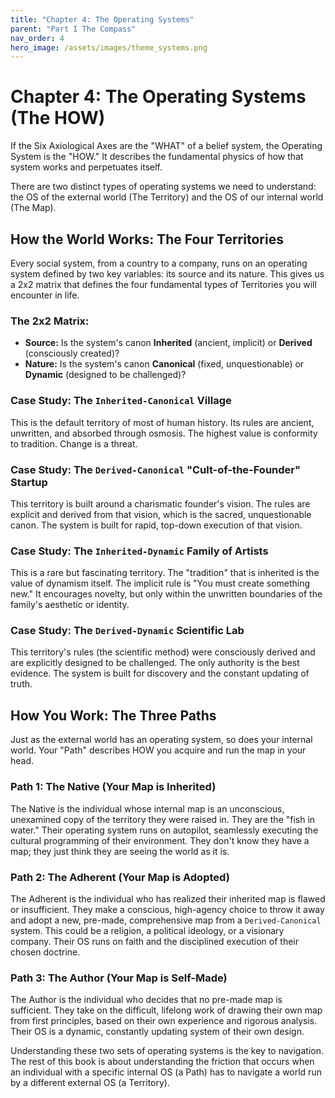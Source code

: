 ```yaml
---
title: "Chapter 4: The Operating Systems"
parent: "Part I The Compass"
nav_order: 4
hero_image: /assets/images/theme_systems.png
---
```

# Chapter 4: The Operating Systems (The HOW)

If the Six Axiological Axes are the "WHAT" of a belief system, the Operating System is the "HOW." It describes the fundamental physics of how that system works and perpetuates itself.

There are two distinct types of operating systems we need to understand: the OS of the external world (The Territory) and the OS of our internal world (The Map).

## How the World Works: The Four Territories

Every social system, from a country to a company, runs on an operating system defined by two key variables: its source and its nature. This gives us a 2x2 matrix that defines the four fundamental types of Territories you will encounter in life.

### The 2x2 Matrix:
*   **Source:** Is the system's canon **Inherited** (ancient, implicit) or **Derived** (consciously created)?
*   **Nature:** Is the system's canon **Canonical** (fixed, unquestionable) or **Dynamic** (designed to be challenged)?

### Case Study: The `Inherited-Canonical` Village
This is the default territory of most of human history. Its rules are ancient, unwritten, and absorbed through osmosis. The highest value is conformity to tradition. Change is a threat.

### Case Study: The `Derived-Canonical` "Cult-of-the-Founder" Startup
This territory is built around a charismatic founder's vision. The rules are explicit and derived from that vision, which is the sacred, unquestionable canon. The system is built for rapid, top-down execution of that vision.

### Case Study: The `Inherited-Dynamic` Family of Artists
This is a rare but fascinating territory. The "tradition" that is inherited is the value of dynamism itself. The implicit rule is "You must create something new." It encourages novelty, but only within the unwritten boundaries of the family's aesthetic or identity.

### Case Study: The `Derived-Dynamic` Scientific Lab
This territory's rules (the scientific method) were consciously derived and are explicitly designed to be challenged. The only authority is the best evidence. The system is built for discovery and the constant updating of truth.

## How You Work: The Three Paths

Just as the external world has an operating system, so does your internal world. Your "Path" describes HOW you acquire and run the map in your head.

### Path 1: The Native (Your Map is Inherited)
The Native is the individual whose internal map is an unconscious, unexamined copy of the territory they were raised in. They are the "fish in water." Their operating system runs on autopilot, seamlessly executing the cultural programming of their environment. They don't know they have a map; they just think they are seeing the world as it is.

### Path 2: The Adherent (Your Map is Adopted)
The Adherent is the individual who has realized their inherited map is flawed or insufficient. They make a conscious, high-agency choice to throw it away and adopt a new, pre-made, comprehensive map from a `Derived-Canonical` system. This could be a religion, a political ideology, or a visionary company. Their OS runs on faith and the disciplined execution of their chosen doctrine.

### Path 3: The Author (Your Map is Self-Made)
The Author is the individual who decides that no pre-made map is sufficient. They take on the difficult, lifelong work of drawing their own map from first principles, based on their own experience and rigorous analysis. Their OS is a dynamic, constantly updating system of their own design.

Understanding these two sets of operating systems is the key to navigation. The rest of this book is about understanding the friction that occurs when an individual with a specific internal OS (a Path) has to navigate a world run by a different external OS (a Territory).
